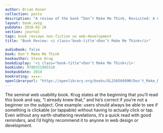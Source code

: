 ```yaml
---
author: Brian Koser
collection: posts
description: "A review of the book “Don’t Make Me Think, Revisited: A Common Sense Approach to Web Usability” by Steve Krug"
layout: book.swig
pubdate: 2016-02-26
section: journal
tags: book reviews non-fiction ux web-development
title: "Book Review: <i class='book-title'>Don’t Make Me Think</i>"

audiobook: false
book: Don’t Make Me Think
bookauthor: Steve Krug
bookdisplay: '<i class="book-title">Don’t Make Me Think</i>'
bookisbn: 9780321965516
bookpubdate: 2014
bookrating: ★★★★☆
openlibraryurl: "https://openlibrary.org/books/OL25650499M/Don't_Make_Me_Think_Revisited"
---
```

The seminal web usability book. Krug states at the beginning that you’ll read this book and say, “I already knew that,” and he’s correct if you’re not a beginner on the subject. One example: users should always be able to see if something is clickable (or tappable) without having to actually click or tap. Even without any earth-shattering revelations, it’s a quick read with good reminders, and I’d highly recommend it to anyone in web design or development. 